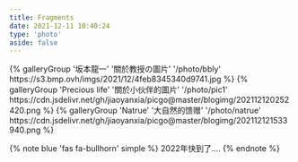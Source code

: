 ```yaml
---
title: Fragments
date: 2021-12-11 10:40:24
type: 'photo'
aside: false
---
```


<div class="gallery-group-main">
{% galleryGroup '坂本龍一' '關於教授の圖片' '/photo/bbly' https://s3.bmp.ovh/imgs/2021/12/4feb8345340d9741.jpg %}
{% galleryGroup 'Precious life' '關於小伙伴的圖片' '/photo/pic1' https://cdn.jsdelivr.net/gh/jiaoyanxia/picgo@master/blogimg/202112120252420.png %}
{% galleryGroup 'Natrue' '大自然的馈赠' '/photo/natrue' https://cdn.jsdelivr.net/gh/jiaoyanxia/picgo@master/blogimg/202112121533940.png %}
</div>

{% note blue 'fas fa-bullhorn' simple %}
2022年快到了....
{% endnote %}
<!-- {% note 'fab fa-cc-visa' simple %}
你是刷 Visa 還是 UnionPay
{% endnote %}
{% note pink 'fas fa-car-crash' simple %}
小心開車 安全至上
{% endnote %}
{% note red 'fas fa-fan' simple%}
這是三片呢？還是四片？
{% endnote %}
{% note orange 'fas fa-battery-half' simple %}
你是刷 Visa 還是 UnionPay
{% endnote %}
{% note purple 'far fa-hand-scissors' simple %}
剪刀石頭布
{% endnote %}
{% note green 'fab fa-internet-explorer' simple %}
前端最討厭的瀏覽器
{% endnote %} -->

